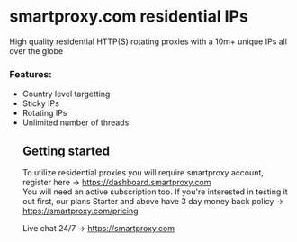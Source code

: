 # smartproxy.com residential IPs

High quality residential HTTP(S) rotating proxies with a 10m+ unique IPs all over the globe

<h3>Features:</h3>
<ul><li>Country level targetting
<li>Sticky IPs
<li>Rotating IPs
<li>Unlimited number of threads

## Getting started
To utilize residential proxies you will require smartproxy account, register here -> https://dashboard.smartproxy.com
<br>You will need an active subscription too. If you're interested in testing it out first, our plans Starter and above have 3 day money back policy -> https://smartproxy.com/pricing

Live chat 24/7 -> https://smartproxy.com
